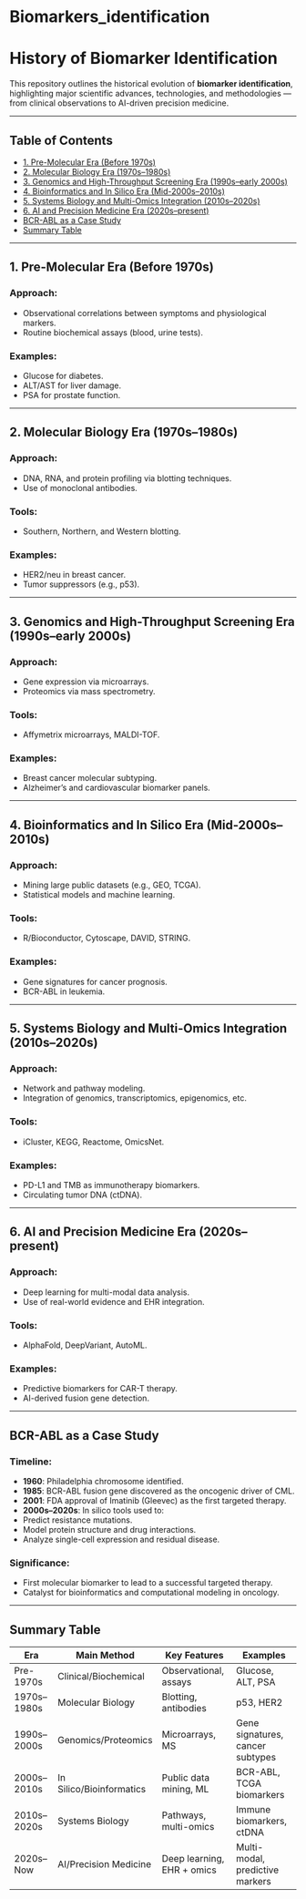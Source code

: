 # Biomarkers_identification

# History of Biomarker Identification

This repository outlines the historical evolution of **biomarker identification**, highlighting major scientific advances, technologies, and methodologies — from clinical observations to AI-driven precision medicine.

---

## Table of Contents
- [1. Pre-Molecular Era (Before 1970s)](#1-pre-molecular-era-before-1970s)
- [2. Molecular Biology Era (1970s–1980s)](#2-molecular-biology-era-1970s–1980s)
- [3. Genomics and High-Throughput Screening Era (1990s–early 2000s)](#3-genomics-and-high-throughput-screening-era-1990s–early-2000s)
- [4. Bioinformatics and In Silico Era (Mid-2000s–2010s)](#4-bioinformatics-and-in-silico-era-mid-2000s–2010s)
- [5. Systems Biology and Multi-Omics Integration (2010s–2020s)](#5-systems-biology-and-multi-omics-integration-2010s–2020s)
- [6. AI and Precision Medicine Era (2020s–present)](#6-ai-and-precision-medicine-era-2020s–present)
- [BCR-ABL as a Case Study](#bcr-abl-as-a-case-study)
- [Summary Table](#summary-table)

---

## 1. Pre-Molecular Era (Before 1970s)
### Approach:
- Observational correlations between symptoms and physiological markers.
- Routine biochemical assays (blood, urine tests).

### Examples:
- Glucose for diabetes.
- ALT/AST for liver damage.
- PSA for prostate function.

---

## 2. Molecular Biology Era (1970s–1980s)
### Approach:
- DNA, RNA, and protein profiling via blotting techniques.
- Use of monoclonal antibodies.

### Tools:
- Southern, Northern, and Western blotting.

### Examples:
- HER2/neu in breast cancer.
- Tumor suppressors (e.g., p53).

---

## 3. Genomics and High-Throughput Screening Era (1990s–early 2000s)
### Approach:
- Gene expression via microarrays.
- Proteomics via mass spectrometry.

### Tools:
- Affymetrix microarrays, MALDI-TOF.

### Examples:
- Breast cancer molecular subtyping.
- Alzheimer’s and cardiovascular biomarker panels.

---

## 4. Bioinformatics and In Silico Era (Mid-2000s–2010s)
### Approach:
- Mining large public datasets (e.g., GEO, TCGA).
- Statistical models and machine learning.

### Tools:
- R/Bioconductor, Cytoscape, DAVID, STRING.

### Examples:
- Gene signatures for cancer prognosis.
- BCR-ABL in leukemia.

---

## 5. Systems Biology and Multi-Omics Integration (2010s–2020s)
### Approach:
- Network and pathway modeling.
- Integration of genomics, transcriptomics, epigenomics, etc.

### Tools:
- iCluster, KEGG, Reactome, OmicsNet.

### Examples:
- PD-L1 and TMB as immunotherapy biomarkers.
- Circulating tumor DNA (ctDNA).

---

## 6. AI and Precision Medicine Era (2020s–present)
### Approach:
- Deep learning for multi-modal data analysis.
- Use of real-world evidence and EHR integration.

### Tools:
- AlphaFold, DeepVariant, AutoML.

### Examples:
- Predictive biomarkers for CAR-T therapy.
- AI-derived fusion gene detection.

---

## BCR-ABL as a Case Study

### Timeline:
- **1960**: Philadelphia chromosome identified.
- **1985**: BCR-ABL fusion gene discovered as the oncogenic driver of CML.
- **2001**: FDA approval of Imatinib (Gleevec) as the first targeted therapy.
- **2000s–2020s**: In silico tools used to:
- Predict resistance mutations.
- Model protein structure and drug interactions.
- Analyze single-cell expression and residual disease.

### Significance:
- First molecular biomarker to lead to a successful targeted therapy.
- Catalyst for bioinformatics and computational modeling in oncology.

---

## Summary Table

| Era | Main Method | Key Features | Examples |
|------|-------------|----------------|----------|
| Pre-1970s | Clinical/Biochemical | Observational, assays | Glucose, ALT, PSA |
| 1970s–1980s | Molecular Biology | Blotting, antibodies | p53, HER2 |
| 1990s–2000s | Genomics/Proteomics | Microarrays, MS | Gene signatures, cancer subtypes |
| 2000s–2010s | In Silico/Bioinformatics | Public data mining, ML | BCR-ABL, TCGA biomarkers |
| 2010s–2020s | Systems Biology | Pathways, multi-omics | Immune biomarkers, ctDNA |
| 2020s–Now | AI/Precision Medicine | Deep learning, EHR + omics | Multi-modal, predictive markers 
